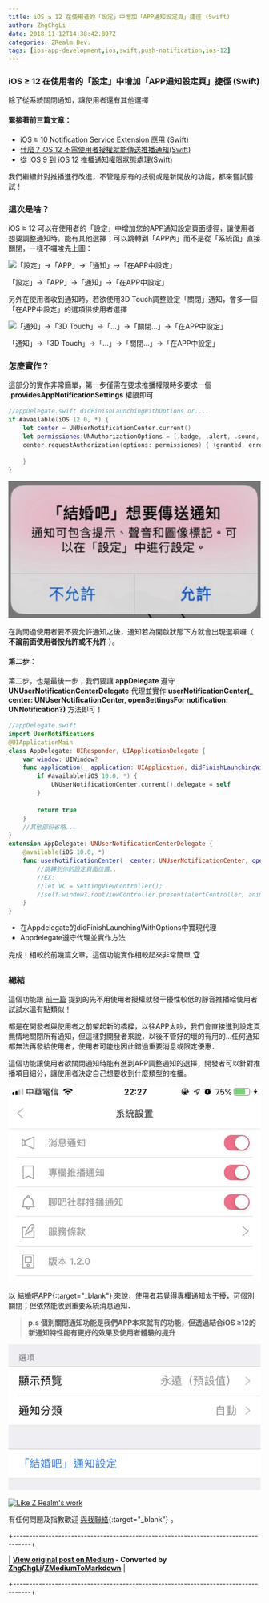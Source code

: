 ```yaml
---
title: iOS ≥ 12 在使用者的「設定」中增加「APP通知設定頁」捷徑 (Swift)
author: ZhgChgLi
date: 2018-11-12T14:38:42.897Z
categories: ZRealm Dev.
tags: [ios-app-development,ios,swift,push-notification,ios-12]
---
```


### iOS ≥ 12 在使用者的「設定」中增加「APP通知設定頁」捷徑 (Swift)

除了從系統關閉通知，讓使用者還有其他選擇
#### 緊接著前三篇文章：
- [iOS ≥ 10 Notification Service Extension 應用 (Swift)](../cb6eba52a342)
- [什麼？iOS 12 不需使用者授權就能傳送推播通知(Swift)](../ade9e745a4bf)
- [從 iOS 9 到 iOS 12 推播通知權限狀態處理(Swift)](../fd7f92d52baa)


我們繼續針對推播進行改進，不管是原有的技術或是新開放的功能，都來嘗試嘗試！
### 這次是啥？

iOS ≥ 12 可以在使用者的「設定」中增加您的APP通知設定頁面捷徑，讓使用者想要調整通知時，能有其他選擇；可以跳轉到「APP內」而不是從「系統面」直接關閉，ㄧ樣不囉唆先上圖：


![「設定」\->「APP」\->「通知」\->「在APP中設定」](/assets/f644db1bb8bf/1*BAdVMElIjgg34meOSdHhOw.gif "「設定」\->「APP」\->「通知」\->「在APP中設定」")

「設定」->「APP」->「通知」->「在APP中設定」

另外在使用者收到通知時，若欲使用3D Touch調整設定「關閉」通知，會多一個「在APP中設定」的選項供使用者選擇


![「通知」\->「3D Touch」\->「…」\->「關閉…」\->「在APP中設定」](/assets/f644db1bb8bf/1*KMKbYQU3nPfF9XpMS5NbPQ.gif "「通知」\->「3D Touch」\->「…」\->「關閉…」\->「在APP中設定」")

「通知」->「3D Touch」->「…」->「關閉…」->「在APP中設定」
### 怎麼實作？

這部分的實作非常簡單，第一步僅需在要求推播權限時多要求一個 **.providesAppNotificationSettings** 權限即可
```swift
//appDelegate.swift didFinishLaunchingWithOptions or....
if #available(iOS 12.0, *) {
    let center = UNUserNotificationCenter.current()
    let permissiones:UNAuthorizationOptions = [.badge, .alert, .sound, .provisional,.providesAppNotificationSettings]
    center.requestAuthorization(options: permissiones) { (granted, error) in
        
    }
}
```


![](/assets/f644db1bb8bf/1*_xztNYANTU6ilOXY_qKOKA.png)


在詢問過使用者要不要允許通知之後，通知若為開啟狀態下方就會出現選項囉（ **不論前面使用者按允許或不允許** ）。
#### 第二步：

第二步，也是最後一步；我們要讓 **appDelegate** 遵守 **UNUserNotificationCenterDelegate** 代理並實作 **userNotificationCenter(_ center: UNUserNotificationCenter, openSettingsFor notification: UNNotification?)** 方法即可！
```swift
//appDelegate.swift
import UserNotifications
@UIApplicationMain
class AppDelegate: UIResponder, UIApplicationDelegate {
    var window: UIWindow?
    func application(_ application: UIApplication, didFinishLaunchingWithOptions launchOptions: [UIApplicationLaunchOptionsKey: Any]?) -> Bool {
        if #available(iOS 10.0, *) {
            UNUserNotificationCenter.current().delegate = self
        }
        
        return true
    }
    //其他部份省略...
}
extension AppDelegate: UNUserNotificationCenterDelegate {
    @available(iOS 10.0, *)
    func userNotificationCenter(_ center: UNUserNotificationCenter, openSettingsFor notification: UNNotification?) {
        //跳轉到你的設定頁面位置..
        //EX:
        //let VC = SettingViewController();
        //self.window?.rootViewController.present(alertController, animated: true)
    }
}
```
- 在Appdelegate的didFinishLaunchingWithOptions中實現代理
- Appdelegate遵守代理並實作方法


完成！相較於前幾篇文章，這個功能實作相較起來非常簡單 🏆
### 總結

這個功能跟 [前一篇](../ade9e745a4bf) 提到的先不用使用者授權就發干擾性較低的靜音推播給使用者試試水溫有點類似！

都是在開發者與使用者之前架起新的橋樑，以往APP太吵，我們會直接進到設定頁無情地關閉所有通知，但這樣對開發者來說，以後不管好的壞的有用的…任何通知都無法再發給使用者，使用者可能也因此錯過重要消息或限定優惠．

這個功能讓使用者欲關閉通知時能有進到APP調整通知的選擇，開發者可以針對推播項目細分，讓使用者決定自己想要收到什麼類型的推播。


![](/assets/f644db1bb8bf/1*ju98WxxFonEimTx2tEFO3Q.jpeg)


以 [結婚吧APP](https://itunes.apple.com/tw/app/%E7%B5%90%E5%A9%9A%E5%90%A7-%E4%B8%8D%E6%89%BE%E6%9C%80%E8%B2%B4-%E5%8F%AA%E6%89%BE%E6%9C%80%E5%B0%8D/id1356057329?ls=1&mt=8){:target="_blank"} 來說，使用者若覺得專欄通知太干擾，可個別關閉；但依然能收到重要系統消息通知．
> **p.s 個別關閉通知功能是我們APP本來就有的功能，但透過結合iOS ≥12的新通知特性能有更好的效果及使用者體驗的提升**



![](/assets/f644db1bb8bf/1*DEOMdPwDxyHca-GnYr8HIQ.jpeg)



[![Like Z Realm's work](https://button.like.co/images/og/likebutton.png "Like Z Realm's work")](https://button.like.co/zhgchgli)


有任何問題及指教歡迎 [與我聯絡](https://www.zhgchg.li/contact){:target="_blank"} 。



+-----------------------------------------------------------------------------------+

| **[View original post on Medium](https://medium.com/zrealm-ios-dev/ios-12-%E5%9C%A8%E4%BD%BF%E7%94%A8%E8%80%85%E7%9A%84-%E8%A8%AD%E5%AE%9A-%E4%B8%AD%E5%A2%9E%E5%8A%A0-app%E9%80%9A%E7%9F%A5%E8%A8%AD%E5%AE%9A%E9%A0%81-%E6%8D%B7%E5%BE%91-swift-f644db1bb8bf) - Converted by [ZhgChgLi](https://zhgchg.li)/[ZMediumToMarkdown](https://github.com/ZhgChgLi/ZMediumToMarkdown)** |

+-----------------------------------------------------------------------------------+

